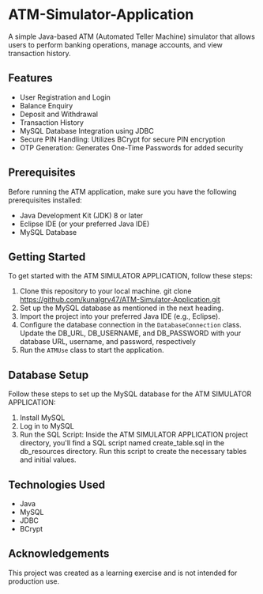 # ATM-Simulator-Application

A simple Java-based ATM (Automated Teller Machine) simulator that allows users to perform banking operations, manage accounts, and view transaction history.

## Features

- User Registration and Login
- Balance Enquiry
- Deposit and Withdrawal
- Transaction History
- MySQL Database Integration using JDBC
- Secure PIN Handling: Utilizes BCrypt for secure PIN encryption
- OTP Generation: Generates One-Time Passwords for added security

## Prerequisites

Before running the ATM application, make sure you have the following prerequisites installed:

- Java Development Kit (JDK) 8 or later
- Eclipse IDE (or your preferred Java IDE)
- MySQL Database

## Getting Started

To get started with the ATM SIMULATOR APPLICATION, follow these steps:

1. Clone this repository to your local machine.   git clone https://github.com/kunalgrv47/ATM-Simulator-Application.git
2. Set up the MySQL database as mentioned in the next heading.
3. Import the project into your preferred Java IDE (e.g., Eclipse).
4. Configure the database connection in the `DatabaseConnection` class. Update the DB_URL, DB_USERNAME, and DB_PASSWORD with your database URL, username, and password, respectively
5. Run the `ATMUse` class to start the application.

## Database Setup

Follow these steps to set up the MySQL database for the ATM SIMULATOR APPLICATION:
1. Install MySQL
2. Log in to MySQL
3. Run the SQL Script:
   Inside the ATM SIMULATOR APPLICATION project directory, you'll find a SQL script named create_table.sql in the db_resources directory. Run this script to create the necessary tables and initial values.
   


## Technologies Used

- Java
- MySQL
- JDBC
- BCrypt


## Acknowledgements

This project was created as a learning exercise and is not intended for production use.
